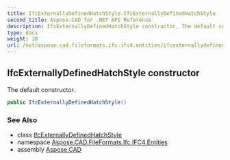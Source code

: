 ```yaml
---
title: IfcExternallyDefinedHatchStyle.IfcExternallyDefinedHatchStyle
second_title: Aspose.CAD for .NET API Reference
description: IfcExternallyDefinedHatchStyle constructor. The default constructor
type: docs
weight: 10
url: /net/aspose.cad.fileformats.ifc.ifc4.entities/ifcexternallydefinedhatchstyle/ifcexternallydefinedhatchstyle/
---
```

## IfcExternallyDefinedHatchStyle constructor

The default constructor.

```csharp
public IfcExternallyDefinedHatchStyle()
```

### See Also

* class [IfcExternallyDefinedHatchStyle](../)
* namespace [Aspose.CAD.FileFormats.Ifc.IFC4.Entities](../../ifcexternallydefinedhatchstyle/)
* assembly [Aspose.CAD](../../../)


